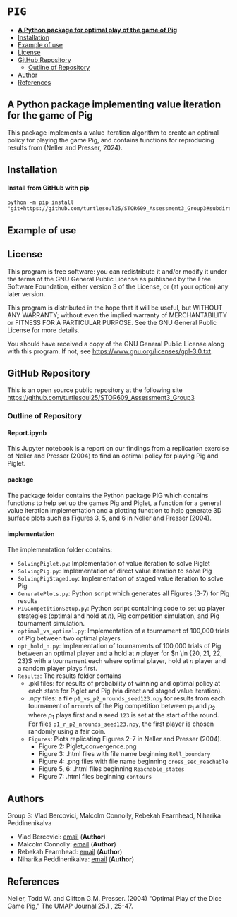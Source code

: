 # `PIG`
- [**A Python package for optimal play of the game of Pig**](#)
- [Installation](#installation)
- [Example of use](#example-of-use)
- [License](#license)
- [GitHub Repository](#github-repository)
    - [Outline of Repository](#outline-of-repository)
- [Author](#author)
- [References](#references)


## A Python package implementing value iteration for the game of Pig

This package implements a value iteration algorithm to create an optimal policy for playing the game Pig, and contains functions for reproducing results from (Neller and Presser, 2024).

## Installation

#### Install from GitHub with pip
    python -m pip install "git+https://github.com/turtlesoul25/STOR609_Assessment3_Group3#subdirectory=package"

## Example of use


## License

This program is free software: you can redistribute it and/or modify it under the terms of the GNU General Public License as published by the Free Software Foundation, either version 3 of the License, or (at your option) any later version.

This program is distributed in the hope that it will be useful, but WITHOUT ANY WARRANTY; without even the implied warranty of MERCHANTABILITY or FITNESS FOR A PARTICULAR PURPOSE. See the GNU General Public License for more details.

You should have received a copy of the GNU General Public License along with this program. If not, see <https://www.gnu.org/licenses/gpl-3.0.txt>.


## GitHub Repository

This is an open source public repository at the following site <https://github.com/turtlesoul25/STOR609_Assessment3_Group3>

### Outline of Repository
#### Report.ipynb
This Jupyter notebook is a report on our findings from a replication exercise of Neller and Presser (2004) to find an optimal policy for playing Pig and Piglet.

#### package
The package folder contains the Python package PIG which contains functions to help set up the games Pig and Piglet, a function for a general value iteration implementation and a plotting function to help generate 3D surface plots such as Figures 3, 5, and 6 in Neller and Presser (2004).

#### implementation
The implementation folder contains:
- `SolvingPiglet.py`: Implementation of value iteration to solve Piglet
- `SolvingPig.py`: Implementation of direct value iteration to solve Pig
- `SolvingPigStaged.oy`: Implementation of staged value iteration to solve Pig
- `GeneratePlots.py`: Python script which generates all Figures (3-7) for Pig results
- `PIGCompetitionSetup.py`: Python script containing code to set up player strategies (optimal and hold at $n$), Pig competition simulation, and Pig tournament simulation.
- `optimal_vs_optimal.py`: Implementation of a tournament of 100,000 trials of Pig between two optimal players.
- `opt_hold_n.py`: Implementation of tournaments of 100,000 trials of Pig between an optimal player and a hold at $n$ player for $n \in \{20, 21, 22, 23}$ with a tournament each where optimal player, hold at $n$ player and a random player plays first.
- `Results`: The results folder contains 
    - .pkl files: for results of probability of winning and optimal policy at each state for Piglet and Pig (via direct and staged value iteration).
    - .npy files: a file `p1_vs_p2_nrounds_seed123.npy` for results from each tournament of `nrounds` of the Pig competition between $p_1$ and $p_2$ where $p_1$ plays first and a seed `123` is set at the start of the round. For files `p1_r_p2_nrounds_seed123.npy`, the first player is chosen randomly using a fair coin.
    - `Figures`: Plots replicating Figures 2-7 in Neller and Presser (2004).
        - Figure 2: Piglet_convergence.png
        - Figure 3: .html files with file name beginning `Roll_boundary`
        - Figure 4: .png files with file name beginning `cross_sec_reachable` 
        - Figure 5, 6: .html files beginning `Reachable_states`
        - Figure 7: .html files beginning `contours`


## Authors

Group 3: Vlad Bercovici, Malcolm Connolly, Rebekah Fearnhead, Niharika Peddinenikalva

- Vlad Bercovici: [email](mailto:v.bercovici@lancaster.ac.uk) (**Author**)
- Malcolm Connolly: [email](mailto:m.connolly4@lancaster.ac.uk) (**Author**)
- Rebekah Fearnhead: [email](mailto:r.fearnhead1@lancaster.ac.uk) (**Author**)
- Niharika Peddinenikalva: [email](mailto:n.peddinenikalva@lancaster.ac.uk) (**Author**)


## References
Neller, Todd W. and Clifton G.M. Presser. (2004) "Optimal Play of the Dice Game Pig," The UMAP Journal 25.1 , 25-47.

